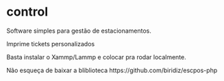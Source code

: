 # control

<p>Software simples para gestão de estacionamentos.</p>
<p>Imprime tickets personalizados</p>
<p>Basta instalar o Xammp/Lammp e colocar pra rodar localmente.</p>
<p> Não esqueça de baixar a bliblioteca https://github.com/biridiz/escpos-php <p>
